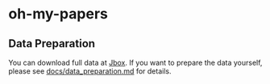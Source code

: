 # oh-my-papers

## Data Preparation

You can download full data at [Jbox](https://jbox.sjtu.edu.cn/v/link/view/29d3b8a93c7b4ec7a60f62b1950d0018). If you want to prepare the data yourself, please see [docs/data_preparation.md](docs/data_preparation.md) for details.

